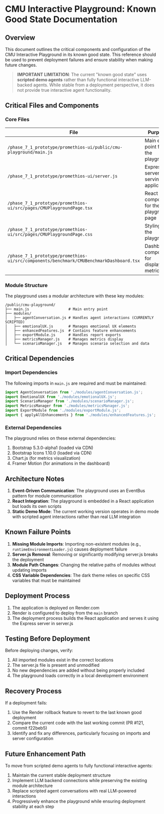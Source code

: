 # CMU Interactive Playground: Known Good State Documentation

## Overview

This document outlines the critical components and configuration of the CMU Interactive Playground in its known good state. This reference should be used to prevent deployment failures and ensure stability when making future changes.

> **IMPORTANT LIMITATION**: The current "known good state" uses **scripted demo agents** rather than fully functional interactive LLM-backed agents. While stable from a deployment perspective, it does not provide true interactive agent functionality.

## Critical Files and Components

### Core Files

| File | Purpose | Critical Notes |
|------|---------|---------------|
| `/phase_7_1_prototype/promethios-ui/public/cmu-playground/main.js` | Main entry point for the playground | Must not import non-existent modules like `runtimeEnvironmentLoader.js` |
| `/phase_7_1_prototype/promethios-ui/server.js` | Express server for serving the application | Required for deployment; must not be removed during merges |
| `/phase_7_1_prototype/promethios-ui/src/pages/CMUPlaygroundPage.tsx` | React component for the playground page | Integrates with the main.js script |
| `/phase_7_1_prototype/promethios-ui/src/pages/CMUPlaygroundPage.css` | Styling for the playground | Contains critical dark theme variables |
| `/phase_7_1_prototype/promethios-ui/src/components/benchmark/CMUBenchmarkDashboard.tsx` | Dashboard component for displaying metrics | Contains hardcoded benchmark data |

### Module Structure

The playground uses a modular architecture with these key modules:

```
/public/cmu-playground/
├── main.js                  # Main entry point
├── modules/
│   ├── agentConversation.js # Handles agent interactions (CURRENTLY SCRIPTED)
│   ├── emotionalUX.js       # Manages emotional UX elements
│   ├── enhancedFeatures.js  # Contains feature enhancements
│   ├── exportModule.js      # Handles report exports
│   ├── metricsManager.js    # Manages metrics display
│   └── scenarioManager.js   # Manages scenario selection and data
```

## Critical Dependencies

### Import Dependencies

The following imports in `main.js` are required and must be maintained:

```javascript
import AgentConversation from './modules/agentConversation.js';
import EmotionalUX from './modules/emotionalUX.js';
import ScenarioManager from './modules/scenarioManager.js';
import MetricsManager from './modules/metricsManager.js';
import ExportModule from './modules/exportModule.js';
import { applyAllEnhancements } from './modules/enhancedFeatures.js';
```

### External Dependencies

The playground relies on these external dependencies:

1. Bootstrap 5.3.0-alpha1 (loaded via CDN)
2. Bootstrap Icons 1.10.0 (loaded via CDN)
3. Chart.js (for metrics visualization)
4. Framer Motion (for animations in the dashboard)

## Architecture Notes

1. **Event-Driven Communication**: The playground uses an EventBus pattern for module communication
2. **React Integration**: The playground is embedded in a React application but loads its own scripts
3. **Static Demo Mode**: The current working version operates in demo mode with scripted agent interactions rather than real LLM integration

## Known Failure Points

1. **Missing Module Imports**: Importing non-existent modules (e.g., `runtimeEnvironmentLoader.js`) causes deployment failure
2. **Server.js Removal**: Removing or significantly modifying server.js breaks the deployment
3. **Module Path Changes**: Changing the relative paths of modules without updating imports
4. **CSS Variable Dependencies**: The dark theme relies on specific CSS variables that must be maintained

## Deployment Process

1. The application is deployed on Render.com
2. Render is configured to deploy from the `main` branch
3. The deployment process builds the React application and serves it using the Express server in server.js

## Testing Before Deployment

Before deploying changes, verify:

1. All imported modules exist in the correct locations
2. The server.js file is present and unmodified
3. No new dependencies are added without being properly included
4. The playground loads correctly in a local development environment

## Recovery Process

If a deployment fails:

1. Use the Render rollback feature to revert to the last known good deployment
2. Compare the current code with the last working commit (PR #121, commit f22beb5)
3. Identify and fix any differences, particularly focusing on imports and server configuration

## Future Enhancement Path

To move from scripted demo agents to fully functional interactive agents:

1. Maintain the current stable deployment structure
2. Implement LLM backend connections while preserving the existing module architecture
3. Replace scripted agent conversations with real LLM-powered interactions
4. Progressively enhance the playground while ensuring deployment stability at each step
